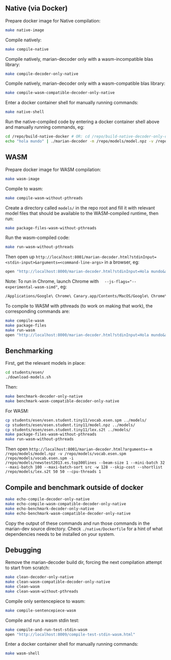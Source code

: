 ## Native (via Docker)

Prepare docker image for Native compilation:

```bash
make native-image
```

Compile natively:

```bash
make compile-native
```

Compile natively, marian-decoder only with a wasm-incompatible blas library:

```bash
make compile-decoder-only-native
```

Compile natively, marian-decoder only with a wasm-compatible blas library:

```bash
make compile-wasm-compatible-decoder-only-native
```

Enter a docker container shell for manually running commands:

```bash
make native-shell
```

Run the native-compiled code by entering a docker container shell above and manually running commands, eg:

```bash
cd /repo/build-native-docker # OR: cd /repo/build-native-decoder-only-docker
echo "hola mundo" | ./marian-decoder -m /repo/models/model.npz -v /repo/models/vocab.esen.spm /repo/models/vocab.esen.spm --cpu-threads 1
```

## WASM

Prepare docker image for WASM compilation:

```bash
make wasm-image
```

Compile to wasm:

```bash
make compile-wasm-without-pthreads
```

Create a directory called `models/` in the repo root and fill it with relevant model files that should be available to the WASM-compiled runtime, then run:
```bash
make package-files-wasm-without-pthreads
```

Run the wasm-compiled code:

```bash
make run-wasm-without-pthreads
```

Then open up `http://localhost:8001/marian-decoder.html?stdinInput=<stdin-input>&arguments=<command-line-args>` in a browser, eg:

```bash
open "http://localhost:8000/marian-decoder.html?stdinInput=Hola mundo&arguments=-m /repo/models/model.npz -v /repo/models/vocab.esen.spm /repo/models/vocab.esen.spm --cpu-threads 1"
```

Note: To run in Chrome, launch Chrome with `  --js-flags="--experimental-wasm-simd"`, eg:

```bash
/Applications/Google\ Chrome\ Canary.app/Contents/MacOS/Google\ Chrome\ Canary  --js-flags="--experimental-wasm-simd"
```

To compile to WASM with pthreads (to work on making that work), the corresponding commands are:

```bash
make compile-wasm
make package-files
make run-wasm
open "http://localhost:8000/marian-decoder.html?stdinInput=Hola mundo&arguments=-m /repo/models/model.npz -v /repo/models/vocab.esen.spm /repo/models/vocab.esen.spm --cpu-threads 1"
```

## Benchmarking

First, get the relevant models in place:
```bash
cd students/esen/
./download-models.sh
```

Then:

```bash
make benchmark-decoder-only-native
make benchmark-wasm-compatible-decoder-only-native
```

For WASM:
```bash
cp students/esen/esen.student.tiny11/vocab.esen.spm ../models/
cp students/esen/esen.student.tiny11/model.npz ../models/
cp students/esen/esen.student.tiny11/lex.s2t ../models/
make package-files-wasm-without-pthreads
make run-wasm-without-pthreads
```

Then open `http://localhost:8001/marian-decoder.html?arguments=-m /repo/models/model.npz -v /repo/models/vocab.esen.spm /repo/models/vocab.esen.spm -i /repo/models/newstest2013.es.top300lines --beam-size 1 --mini-batch 32 --maxi-batch 100 --maxi-batch-sort src -w 128 --skip-cost --shortlist /repo/models/lex.s2t 50 50 --cpu-threads 1`

## Compile and benchmark outside of docker

```bash
make echo-compile-decoder-only-native
make echo-compile-wasm-compatible-decoder-only-native
make echo-benchmark-decoder-only-native
make echo-benchmark-wasm-compatible-decoder-only-native
```

Copy the output of these commands and run those commands in the marian-dev source directory. Check `./native/Dockerfile` for a hint of what dependencies needs to be installed on your system.

## Debugging

Remove the marian-decoder build dir, forcing the next compilation attempt to start from scratch:

```bash
make clean-decoder-only-native
make clean-wasm-compatible-decoder-only-native
make clean-wasm
make clean-wasm-without-pthreads
```

Compile only sentencepiece to wasm:

```bash
make compile-sentencepiece-wasm
```

Compile and run a wasm stdin test:

```bash
make compile-and-run-test-stdin-wasm
open "http://localhost:8009/compile-test-stdin-wasm.html"
```

Enter a docker container shell for manually running commands:

```bash
make wasm-shell
```
